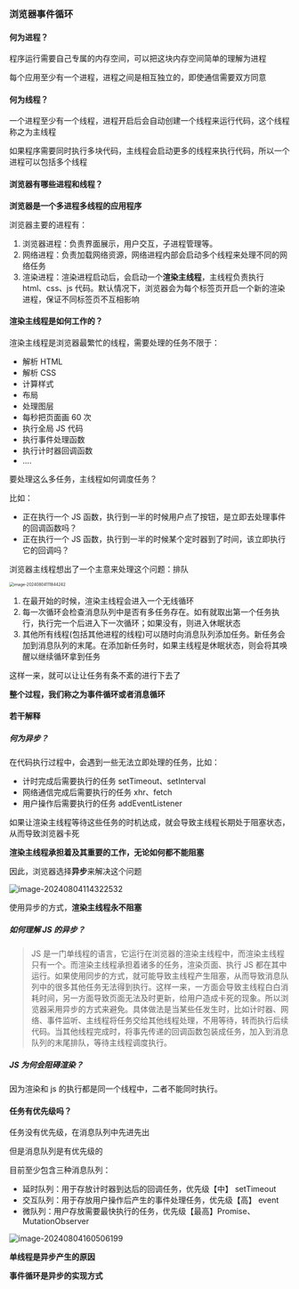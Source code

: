 ### 浏览器事件循环

#### 何为进程？

程序运行需要自己专属的内存空间，可以把这块内存空间简单的理解为进程

每个应用至少有一个进程，进程之间是相互独立的，即使通信需要双方同意

#### 何为线程？

一个进程至少有一个线程，进程开启后会自动创建一个线程来运行代码，这个线程称之为主线程

如果程序需要同时执行多块代码，主线程会启动更多的线程来执行代码，所以一个进程可以包括多个线程

#### 浏览器有哪些进程和线程？

**浏览器是一个多进程多线程的应用程序**

浏览器主要的进程有：

1. 浏览器进程：负责界面展示，用户交互，子进程管理等。
2. 网络进程：负责加载网络资源，网络进程内部会启动多个线程来处理不同的网络任务
3. 渲染进程：渲染进程启动后，会启动一个**渲染主线程**，主线程负责执行 html、css、js 代码。默认情况下，浏览器会为每个标签页开启一个新的渲染进程，保证不同标签页不互相影响

#### 渲染主线程是如何工作的？

渲染主线程是浏览器最繁忙的线程，需要处理的任务不限于：

- 解析 HTML
- 解析 CSS
- 计算样式
- 布局
- 处理图层
- 每秒把页面画 60 次
- 执行全局 JS 代码
- 执行事件处理函数
- 执行计时器回调函数
- ....

要处理这么多任务，主线程如何调度任务？

比如：

- 正在执行一个 JS 函数，执行到一半的时候用户点了按钮，是立即去处理事件的回调函数吗？
- 正在执行一个 JS 函数，执行到一半的时候某个定时器到了时间，该立即执行它的回调吗？

浏览器主线程想出了一个主意来处理这个问题：排队

<img src="./../browser/image-20240804111844242.png" alt="image-20240804111844242" style="zoom:50%;" />

1. 在最开始的时候，渲染主线程会进入一个无线循环
2. 每一次循环会检查消息队列中是否有多任务存在。如有就取出第一个任务执行，执行完一个后进入下一次循环；如果没有，则进入休眠状态
3. 其他所有线程(包括其他进程的线程)可以随时向消息队列添加任务。新任务会加到消息队列的末尾。在添加新任务时，如果主线程是休眠状态，则会将其唤醒以继续循环拿到任务

这样一来，就可以让让任务有条不紊的进行下去了

**整个过程，我们称之为事件循环或者消息循环**

#### 若干解释

##### 何为异步？

在代码执行过程中，会遇到一些无法立即处理的任务，比如：

- 计时完成后需要执行的任务 setTimeout、setInterval
- 网络通信完成后需要执行的任务 xhr、fetch
- 用户操作后需要执行的任务 addEventListener

如果让渲染主线程等待这些任务的时机达成，就会导致主线程长期处于阻塞状态，从而导致浏览器卡死

**渲染主线程承担着及其重要的工作，无论如何都不能阻塞**

因此，浏览器选择**异步**来解决这个问题

![image-20240804114322532](./../browser/image-20240804114322532.png)

使用异步的方式，**渲染主线程永不阻塞**

##### 如何理解 JS 的异步？

> JS 是一门单线程的语言，它运行在浏览器的渲染主线程中，而渲染主线程只有一个。而渲染主线程承担着诸多的任务，渲染页面、执行 JS 都在其中运行。如果使用同步的方式，就可能导致主线程产生阻塞，从而导致消息队列中的很多其他任务无法得到执行。这样一来，一方面会导致主线程白白消耗时间，另一方面导致页面无法及时更新，给用户造成卡死的现象。所以浏览器采用异步的方式来避免。具体做法是当某些任发生时，比如计时器、网络、事件监听、主线程将任务交给其他线程处理，不用等待，转而执行后续代码。当其他线程完成时，将事先传递的回调函数包装成任务，加入到消息队列的末尾排队，等待主线程调度执行。

##### JS 为何会阻碍渲染？

因为渲染和 js 的执行都是同一个线程中，二者不能同时执行。

#### 任务有优先级吗？

任务没有优先级，在消息队列中先进先出

但是消息队列是有优先级的

目前至少包含三种消息队列：

- 延时队列：用于存放计时器到达后的回调任务，优先级【中】 setTimeout
- 交互队列：用于存放用户操作后产生的事件处理任务，优先级【高】 event
- 微队列：用户存放需要最快执行的任务，优先级【最高】Promise、MutationObserver

![image-20240804160506199](./../browser/image-20240804160506199.png)

**单线程是异步产生的原因**

**事件循环是异步的实现方式**
